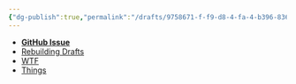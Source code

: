 ```yaml
---
{"dg-publish":true,"permalink":"/drafts/9758671-f-f9-d8-4-fa-4-b396-83663-d25-f651-2/","dgHomeLink":true,"dgPassFrontmatter":false}
---
```



- [**GitHub Issue**](https://github.com/extratone/draftss/issues/84) 
- [Rebuilding Drafts](drafts://open?uuid=B350A7D0-09EA-4FFF-AF3C-C47CFB868A55)
- [WTF](https://davidblue.wtf/drafts/9758671F-F9D8-4FA4-B396-83663D25F651.html)
- [Things](things:///show?id=7v2ndpBQJr6RSuC1kyGcPc)